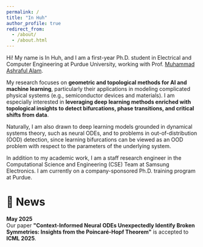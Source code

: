 ```yaml
---
permalink: /
title: "In Huh"
author_profile: true
redirect_from: 
  - /about/
  - /about.html
---
```

<div class="justify-text">

Hi! My name is In Huh, and I am a first-year Ph.D. student in Electrical and Computer Engineering at Purdue University, working with Prof. [Muhammad Ashraful Alam](https://sites.google.com/view/alam-research-group/home).

My research focuses on **geometric and topological methods for AI and machine learning**, particularly their applications in modeling complicated physical systems (e.g., semiconductor devices and materials). I am especially interested in **leveraging deep learning methods enriched with topological insights to detect bifurcations, phase transitions, and critical shifts from data**. 

Naturally, I am also drawn to deep learning models grounded in dynamical systems theory, such as neural ODEs, and to problems in out-of-distribution (OOD) detection, since learning bifurcations can be viewed as an OOD problem with respect to the parameters of the underlying system.

In addition to my academic work, I am a staff research engineer in the Computational Science and Engineering (CSE) Team at Samsung Electronics. I am currently on a company-sponsored Ph.D. training program at Purdue.

</div>

📰 News
======

<div class="justify-text">

**May 2025**  
Our paper **"Context-Informed Neural ODEs Unexpectedly Identify Broken Symmetries: Insights from the Poincaré-Hopf Theorem"** is accepted to **ICML 2025**.

</div>